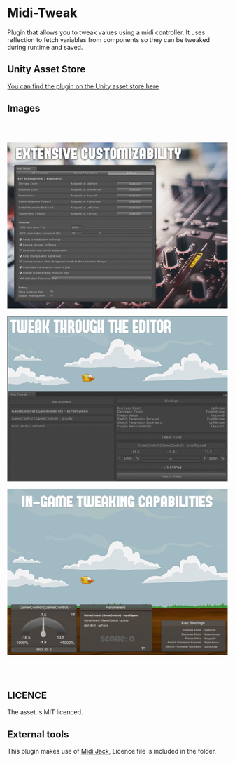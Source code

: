 # Midi-Tweak
Plugin that allows you to tweak values using a midi controller. 
It uses reflection to fetch variables from components so they can be tweaked during runtime and saved.

## Unity Asset Store

[You can find the plugin on the Unity asset store here](https://assetstore.unity.com/packages/tools/utilities/midi-tweak-116545?aid=1101lHUQ)

## Images

<br><br>

<p align="center">
  <img src="https://github.com/AlexMeesters/Midi-Tweak/blob/master/Images/img1.jpg">
</p>

<p align="center">
  <img src="https://github.com/AlexMeesters/Midi-Tweak/blob/master/Images/img2.jpg">
</p>

<p align="center">
  <img src="https://github.com/AlexMeesters/Midi-Tweak/blob/master/Images/img3.jpg">
</p>



<br>
<br>

## LICENCE

The asset is MIT licenced.

## External tools

This plugin makes use of [Midi Jack](https://github.com/keijiro/MidiJack), Licence file is included in the folder.
